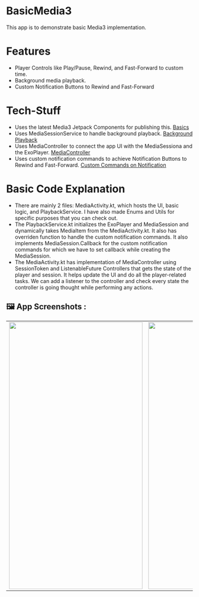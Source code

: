 # BasicMedia3

This app is to demonstrate basic Media3 implementation.

# Features
- Player Controls like Play/Pause, Rewind, and Fast-Forward to custom time.
- Background media playback.
- Custom Notification Buttons to Rewind and Fast-Forward

# Tech-Stuff
- Uses the latest Media3 Jetpack Components for publishing this. [Basics](https://developer.android.com/media/implement/playback-app)
- Uses MediaSessionService to handle background playback. [Background Playback](https://developer.android.com/media/media3/session/background-playback)
- Uses MediaController to connect the app UI with the MediaSessiona and the ExoPlayer. [MediaController](https://developer.android.com/media/media3/session/connect-to-media-app)
- Uses custom notification commands to achieve Notification Buttons to Rewind and Fast-Forward. [Custom Commands on Notification](https://developer.android.com/media/implement/surfaces/mobile#config-action-buttons)

# Basic Code Explanation
- There are mainly 2 files: MediaActivity.kt, which hosts the UI, basic logic, and PlaybackService. I have also made Enums and Utils for specific purposes that you can check out.
- The PlaybackService.kt initializes the ExoPlayer and MediaSession and dynamically takes MediaItem from the MediaActivity.kt. It also has overriden function to handle the custom notification commands. It also implements MediaSession.Callback for the custom notification commands for which we have to set callback while creating the MediaSession.
- The MediaActivity.kt has implementation of MediaController using SessionToken and ListenableFuture Controllers that gets the state of the player and session. It helps update the UI and do all the player-related tasks. We can add a listener to the controller and check every state the controller is going thought while performing any actions. 

<p><h2><a id="index8"></a>🖼 App Screenshots :</h2></p>
<table>
  <tr>
     <td><img src="https://github.com/debz-g/BasicMedia3/assets/77199373/38a41c39-ba5e-44e1-bfac-cc0c8869a5fb" width=360 height=720></td>
    <td><img src="https://github.com/debz-g/BasicMedia3/assets/77199373/69187d60-33ab-48f8-b305-074b6779772f" width=360 height=720></td>
  </tr>
</table>

